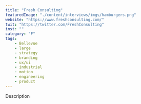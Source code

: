 ```yaml
---
title: "Fresh Consulting"
featuredImage: "./content/interviews/imgs/hamburgers.png"
website: "https://www.freshconsulting.com/"
twit: "https://twitter.com/FreshConsulting"
inst: ""
category: "F"
tags:
    - Bellevue
    - large
    - strategy
    - branding
    - ux/ui
    - industrial
    - motion
    - engineering
    - product
---
```


Description
